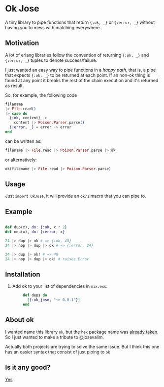 # Ok Jose

A tiny library to pipe functions that
return `{:ok, _}` or `{:error, _}` without
having you to mess with matching everywhere.

## Motivation

A lot of erlang libraries follow the
convention of returning `{:ok, _}` and
`{:error, _}` tuples to denote success/failure.

I just wanted an easy way to pipe 
functions in a *happy path*, that is, a
pipe that expects `{:ok, _}` to be returned
at each point. If an non-ok thing is
found at any point it breaks the rest of
the chain execution and it's returned
as result.

So, for example, the following code

```elixir
filename
|> File.read()
|> case do
  {:ok, content} ->
    content |> Poison.Parser.parse()
  {:error, _} = error -> error
end
```

can be written as:

```elixir
filename |> File.read |> Poison.Parser.parse |> ok
```

or alternatively:

```elixir
ok(filename |> File.read |> Poison.Parser.parse)
```

## Usage

Just `import OkJose`, it will provide an
`ok/1` macro that you can pipe to.

## Example

```elixir

def dup(x), do: {:ok, x * 2}
def nop(x), do: {:error, x}

24 |> dup |> ok # => {:ok, 48}
24 |> nop |> dup |> ok # => {:error, 24}

24 |> dup |> ok! # => 48
24 |> nop |> dup |> ok! # raises Error
```

## Installation

  1. Add ok to your list of dependencies in `mix.exs`:

```elixir
        def deps do
          [{:ok_jose, "~> 0.0.1"}]
        end
```

## About ok

I wanted name this library `ok`, but the `hex`
package name was [already taken](https://hex.pm/packages/ok). So I just wanted to make a
tribute to @josevalim.

Actually both projects are trying to solve the
same issue. But I think this one has an easier
syntax that consist of just piping to `ok`


## Is it any good?

[Yes](https://news.ycombinator.com/item?id=3067434)

